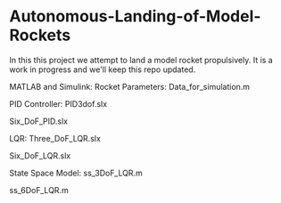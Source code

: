 # Autonomous-Landing-of-Model-Rockets
In this this project we attempt to land a model rocket propulsively. It is a work in progress and we'll keep this repo updated. 

MATLAB and Simulink:
Rocket Parameters: Data_for_simulation.m

PID Controller: 
PID3dof.slx 

Six_DoF_PID.slx

LQR:
Three_DoF_LQR.slx

Six_DoF_LQR.slx

State Space Model:
ss_3DoF_LQR.m

ss_6DoF_LQR.m

